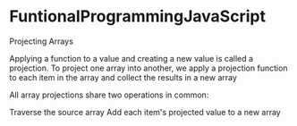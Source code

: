 # FuntionalProgrammingJavaScript

Projecting Arrays

Applying a function to a value and creating a new value is called a projection. To project one array into another, we apply a projection function to each item in the array and collect the results in a new array

All array projections share two operations in common:

Traverse the source array
Add each item's projected value to a new array

